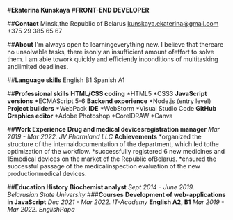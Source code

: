 #**Ekaterina Kunskaya**
#**FRONT-END DEVELOPER**

##**Contact**
Minsk,the Republic of Belarus
kunskaya.ekaterina@gmail.com
+375 29 385 65 67

##**About**
I'm always open to learningeverything new. I believe that thereare no unsolvable tasks, there isonly an insufficient
amount ofeffort to solve them. I am able towork quickly and efficiently inconditions of multitasking andlimited deadlines.

##**Language skills**
English B1
Spanish A1

##**Professional skills**
**HTML/CSS coding**
  *HTML5
  *CSS3
**JavaScript versions**
  *ECMAScript 5-6
**Backend experience**
  *Node.js (entry level)
**Project builders**
  *WebPack
**IDE**
  *WebStorm
  *Visual Studio Code
**GitHub**
**Graphics editor**
  *Adobe Photoshop
  *CorelDRAW
  *Canva
  
##**Work Experience**
**Drug and medical devicesregistration manager**
*Mar 2019 - Mar 2022. JV Pharmland LLC*
**Achievements**
*organized the structure of the internaldocumentation of the department, which led tothe optimization of the workflow.
*successfully registered 6 new medicines and 15medical devices on the market of the Republic ofBelarus.
*ensured the successful passage of the medicalinspection evaluation of the new productionmedical devices.

##**Education History**
**Biochemist analyst**
*Sept 2014 - June 2019. Belarusian State University*
###**Courses**
**Development of web-applications in JavaScript**
*Dec 2021 - Mar 2022. IT-Academy*
**English A2, B1**
*Mar 2019 - Mar 2022. EnglishPapa*
